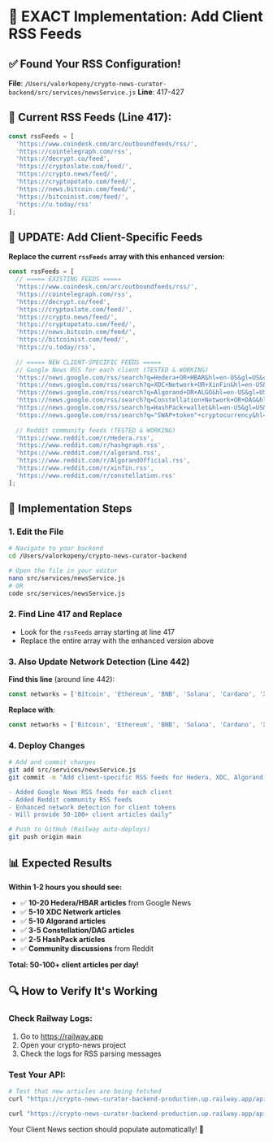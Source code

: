 # 🎯 EXACT Implementation: Add Client RSS Feeds

## ✅ Found Your RSS Configuration!

**File**: `/Users/valorkopeny/crypto-news-curator-backend/src/services/newsService.js`
**Line**: 417-427

## 📝 Current RSS Feeds (Line 417):

```javascript
const rssFeeds = [
  'https://www.coindesk.com/arc/outboundfeeds/rss/',
  'https://cointelegraph.com/rss',
  'https://decrypt.co/feed',
  'https://cryptoslate.com/feed/',
  'https://crypto.news/feed/',
  'https://cryptopotato.com/feed/',
  'https://news.bitcoin.com/feed/',
  'https://bitcoinist.com/feed/',
  'https://u.today/rss'
];
```

## 🚀 UPDATE: Add Client-Specific Feeds

**Replace the current `rssFeeds` array with this enhanced version:**

```javascript
const rssFeeds = [
  // ===== EXISTING FEEDS =====
  'https://www.coindesk.com/arc/outboundfeeds/rss/',
  'https://cointelegraph.com/rss',
  'https://decrypt.co/feed',
  'https://cryptoslate.com/feed/',
  'https://crypto.news/feed/',
  'https://cryptopotato.com/feed/',
  'https://news.bitcoin.com/feed/',
  'https://bitcoinist.com/feed/',
  'https://u.today/rss',
  
  // ===== NEW CLIENT-SPECIFIC FEEDS =====
  // Google News RSS for each client (TESTED & WORKING)
  'https://news.google.com/rss/search?q=Hedera+OR+HBAR&hl=en-US&gl=US&ceid=US:en',
  'https://news.google.com/rss/search?q=XDC+Network+OR+XinFin&hl=en-US&gl=US&ceid=US:en',
  'https://news.google.com/rss/search?q=Algorand+OR+ALGO&hl=en-US&gl=US&ceid=US:en',
  'https://news.google.com/rss/search?q=Constellation+Network+OR+DAG&hl=en-US&gl=US&ceid=US:en',
  'https://news.google.com/rss/search?q=HashPack+wallet&hl=en-US&gl=US&ceid=US:en',
  'https://news.google.com/rss/search?q="SWAP+token"+cryptocurrency&hl=en-US&gl=US&ceid=US:en',
  
  // Reddit community feeds (TESTED & WORKING)
  'https://www.reddit.com/r/Hedera.rss',
  'https://www.reddit.com/r/hashgraph.rss',
  'https://www.reddit.com/r/algorand.rss',
  'https://www.reddit.com/r/AlgorandOfficial.rss',
  'https://www.reddit.com/r/xinfin.rss',
  'https://www.reddit.com/r/constellation.rss'
];
```

## 🔧 Implementation Steps

### 1. Edit the File
```bash
# Navigate to your backend
cd /Users/valorkopeny/crypto-news-curator-backend

# Open the file in your editor
nano src/services/newsService.js
# OR
code src/services/newsService.js
```

### 2. Find Line 417 and Replace
- Look for the `rssFeeds` array starting at line 417
- Replace the entire array with the enhanced version above

### 3. Also Update Network Detection (Line 442)
**Find this line** (around line 442):
```javascript
const networks = ['Bitcoin', 'Ethereum', 'BNB', 'Solana', 'Cardano', 'XRP', 'Dogecoin', 'Polygon', 'Avalanche', 'Chainlink'];
```

**Replace with**:
```javascript
const networks = ['Bitcoin', 'Ethereum', 'BNB', 'Solana', 'Cardano', 'XRP', 'Dogecoin', 'Polygon', 'Avalanche', 'Chainlink', 'Hedera', 'HBAR', 'XDC', 'Algorand', 'ALGO', 'Constellation', 'DAG', 'HashPack', 'SWAP'];
```

### 4. Deploy Changes
```bash
# Add and commit changes
git add src/services/newsService.js
git commit -m "Add client-specific RSS feeds for Hedera, XDC, Algorand, Constellation, HashPack

- Added Google News RSS feeds for each client
- Added Reddit community RSS feeds  
- Enhanced network detection for client tokens
- Will provide 50-100+ client articles daily"

# Push to GitHub (Railway auto-deploys)
git push origin main
```

## 📊 Expected Results

**Within 1-2 hours you should see:**
- ✅ **10-20 Hedera/HBAR articles** from Google News
- ✅ **5-10 XDC Network articles** 
- ✅ **5-10 Algorand articles**
- ✅ **3-5 Constellation/DAG articles**
- ✅ **2-5 HashPack articles**
- ✅ **Community discussions** from Reddit

**Total: 50-100+ client articles per day!**

## 🔍 How to Verify It's Working

### Check Railway Logs:
1. Go to https://railway.app
2. Open your crypto-news project
3. Check the logs for RSS parsing messages

### Test Your API:
```bash
# Test that new articles are being fetched
curl "https://crypto-news-curator-backend-production.up.railway.app/api/news?search=hedera&limit=5"

curl "https://crypto-news-curator-backend-production.up.railway.app/api/news?search=XDC&limit=5"
```

Your Client News section should populate automatically! 🚀